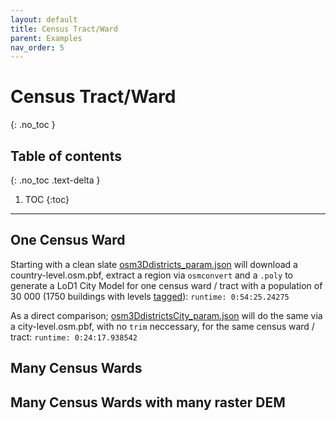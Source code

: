 ```yaml
---
layout: default
title: Census Tract/Ward
parent: Examples
nav_order: 5
---
```


# Census Tract/Ward
{: .no_toc }

## Table of contents
{: .no_toc .text-delta }

1. TOC
{:toc}

---

## One Census Ward

Starting with a clean slate [osm3Ddistricts_param.json](https://github.com/AdrianKriger/osm_LoD1_3DCityModel/blob/main/districts/osm3Ddistricts_param.json) will download a country-level.osm.pbf, extract a region via `osmconvert` and a `.poly` to generate a LoD1 City Model for one census ward / tract with a population of 30 000 (1750 buildings with levels [tagged](https://wiki.openstreetmap.org/wiki/Key:building:levels)): `runtime: 0:54:25.24275`

As a direct comparison; [osm3DdistrictsCity_param.json](https://github.com/AdrianKriger/osm_LoD1_3DCityModel/blob/main/districts/extra/osm3DdistrictsCity_param.json) will do the same via a city-level.osm.pbf, with no `trim` neccessary, for the same census ward / tract: `runtime: 0:24:17.938542`

## Many Census Wards


## Many Census Wards with many raster DEM
